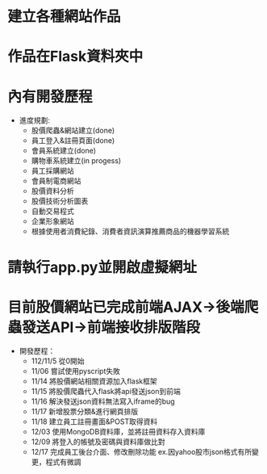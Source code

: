 # 建立各種網站作品
# 作品在Flask資料夾中
# 內有開發歷程
* 進度規劃:
  * 股價爬蟲&網站建立(done)
  * 員工登入&註冊頁面(done)
  * 會員系統建立(done)
  * 購物車系統建立(in progess)
  * 員工採購網站
  * 會員制電商網站
  * 股價資料分析
  * 股價技術分析圖表
  * 自動交易程式
  * 企業形象網站
  * 根據使用者消費紀錄、消費者資訊演算推薦商品的機器學習系統

# 請執行app.py並開啟虛擬網址
# 目前股價網站已完成前端AJAX→後端爬蟲發送API→前端接收排版階段
* 開發歷程：
    * 112/11/5 從0開始
    * 11/06 嘗試使用pyscript失敗
    * 11/14 將股價網站相關資源加入flask框架
    * 11/15 將股價爬蟲代入flask將api發送json到前端
    * 11/16 解決發送json資料無法寫入iframe的bug
    * 11/17 新增股票分類&進行網頁排版
    * 11/18 建立員工註冊畫面&POST取得資料
    * 12/03 使用MongoDB資料庫，並將註冊資料存入資料庫
    * 12/09 將登入的帳號及密碼與資料庫做比對
    * 12/17 完成員工後台介面、修改刪除功能 ex.因yahoo股市json格式有所變更，程式有微調

